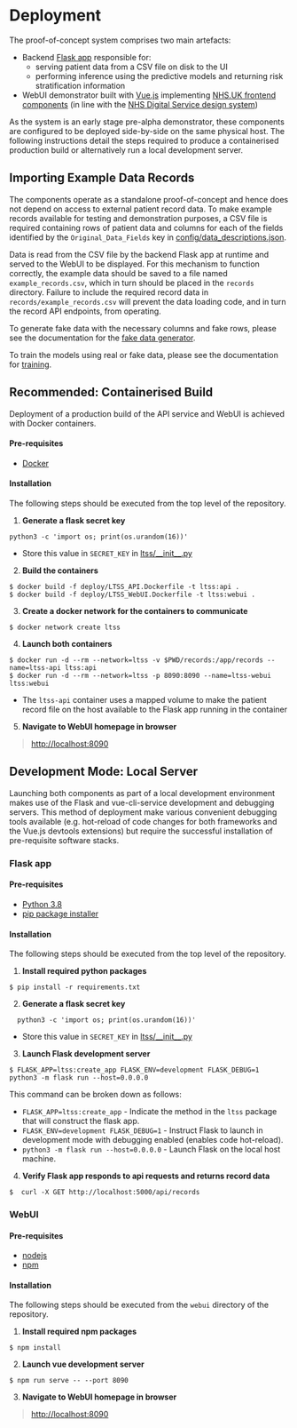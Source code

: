 # Deployment
The proof-of-concept system comprises two main artefacts:
- Backend [Flask app](https://flask.palletsprojects.com/en/2.0.x/) responsible for:
  - serving patient data from a CSV file on disk to the UI 
  - performing inference using the predictive models and returning risk stratification information
- WebUI demonstrator built with [Vue.js](https://vuejs.org/) implementing [NHS.UK frontend components](https://nhsuk.github.io/nhsuk-frontend/) 
  (in line with the [NHS Digital Service design system](https://service-manual.nhs.uk/design-system/components))
  
As the system is an early stage pre-alpha demonstrator, these components are configured to be deployed side-by-side on 
the same physical host.
The following instructions detail the steps required to produce a containerised production build or alternatively run a 
local development server.

## Importing Example Data Records
The components operate as a standalone proof-of-concept and hence does not depend on access to external patient record data.
To make example records available for testing and demonstration purposes, a CSV file is required containing rows of patient data and columns
for each of the fields identified by the `Original_Data_Fields` key in [config/data_descriptions.json](../config/data_description.json#L2).

Data is read from the CSV file by the backend Flask app at runtime and served to the WebUI to be displayed.
For this mechanism to function correctly, the example data should be saved to a file named `example_records.csv`,
which in turn should be placed in the `records` directory. Failure to include the required record data in `records/example_records.csv` 
will prevent the data loading code, and in turn the record API endpoints, from operating.

To generate fake data with the necessary columns and fake rows, please see the documentation for the [fake data generator](../fake_data_generation/README.md).

To train the models using real or fake data, please see the documentation for [training](../training/README.md).

## Recommended: Containerised Build 

Deployment of a production build of the API service and WebUI is achieved with Docker containers. 

#### Pre-requisites
* [Docker](https://docs.docker.com/get-docker/)

#### Installation
The following steps should be executed from the top level of the repository.

1) **Generate a flask secret key**
  ```shell
  python3 -c 'import os; print(os.urandom(16))'
  ```
  - Store this value in `SECRET_KEY` in [ltss/\_\_init\_\_.py](../ltss/__init__.py#L16)
2) **Build the containers**
  ```shell
  $ docker build -f deploy/LTSS_API.Dockerfile -t ltss:api .
  $ docker build -f deploy/LTSS_WebUI.Dockerfile -t ltss:webui .
  ```
3) **Create a docker network for the containers to communicate**
  ```shell
  $ docker network create ltss
  ```
4) **Launch both containers**
  ```shell
  $ docker run -d --rm --network=ltss -v $PWD/records:/app/records --name=ltss-api ltss:api
  $ docker run -d --rm --network=ltss -p 8090:8090 --name=ltss-webui ltss:webui
  ```
  - The `ltss-api` container uses a mapped volume to make the patient record file on the host available to the Flask app
  running in the container
5) **Navigate to WebUI homepage in browser** <br />
  >[http://localhost:8090](http://localhost:8090) 

## Development Mode: Local Server
Launching both components as part of a local development environment makes use of the Flask and vue-cli-service development
and debugging servers. This method of deployment make various convenient debugging tools available (e.g. hot-reload of code changes for
both frameworks and the Vue.js devtools extensions) but require the successful installation of pre-requisite software stacks.

### Flask app

#### Pre-requisites
* [Python 3.8](https://docs.python.org/3.8/)
* [pip package installer](https://pip.pypa.io/en/stable/)

#### Installation
The following steps should be executed from the top level of the repository.
1) **Install required python packages**
  ```shell
  $ pip install -r requirements.txt
  ```

2) **Generate a flask secret key**
```shell
  python3 -c 'import os; print(os.urandom(16))'
  ```
  - Store this value in `SECRET_KEY` in [ltss/\_\_init\_\_.py](../ltss/__init__.py#L16)

3) **Launch Flask development server**
  ```shell
  $ FLASK_APP=ltss:create_app FLASK_ENV=development FLASK_DEBUG=1 python3 -m flask run --host=0.0.0.0
  ```
  This command can be broken down as follows:
  * `FLASK_APP=ltss:create_app` - Indicate the method in the `ltss` package that will construct the flask app. 
  * `FLASK_ENV=development FLASK_DEBUG=1` - Instruct Flask to launch in development mode with debugging enabled (enables code hot-reload).
  * `python3 -m flask run --host=0.0.0.0` - Launch Flask on the local host machine.

4) **Verify Flask app responds to api requests and returns record data**
  ```shell
  $  curl -X GET http://localhost:5000/api/records
  ```
### WebUI

#### Pre-requisites
* [nodejs](https://nodejs.org/en/download/package-manager/)
* [npm](https://docs.npmjs.com/cli/v7/configuring-npm/install)

#### Installation
The following steps should be executed from the `webui` directory of the repository.
1) **Install required npm packages**
  ```shell
  $ npm install
  ```
2) **Launch vue development server**
  ```shell
  $ npm run serve -- --port 8090
  ```
3) **Navigate to WebUI homepage in browser** <br />
  >[http://localhost:8090](http://localhost:8090)

   
